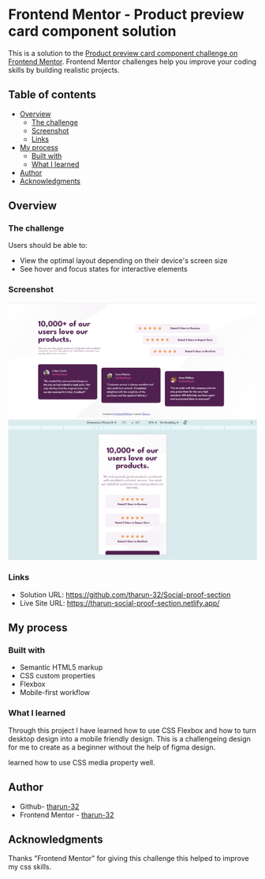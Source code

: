 # Frontend Mentor - Product preview card component solution

This is a solution to the [Product preview card component challenge on Frontend Mentor](https://www.frontendmentor.io/challenges/product-preview-card-component-GO7UmttRfa). Frontend Mentor challenges help you improve your coding skills by building realistic projects. 

## Table of contents

- [Overview](#overview)
  - [The challenge](#the-challenge)
  - [Screenshot](#screenshot)
  - [Links](#links)
- [My process](#my-process)
  - [Built with](#built-with)
  - [What I learned](#what-i-learned)
- [Author](#author)
- [Acknowledgments](#acknowledgments)
## Overview

### The challenge

Users should be able to:

- View the optimal layout depending on their device's screen size
- See hover and focus states for interactive elements

### Screenshot
![desktop view](design/desktop-view.png)
![mobile view](design/mobile-view.png)

### Links

- Solution URL: https://github.com/tharun-32/Social-proof-section
- Live Site URL: https://tharun-social-proof-section.netlify.app/

## My process

### Built with

- Semantic HTML5 markup
- CSS custom properties
- Flexbox
- Mobile-first workflow

### What I learned

Through this project I have learned how to use CSS Flexbox and how to turn desktop design into a mobile friendly design. This is a challengeing
design for me to create as a beginner without the help of figma design.

learned how to use CSS media property well. 

## Author

- Github- [tharun-32](https://github.com/tharun-32)
- Frontend Mentor - [tharun-32](https://www.frontendmentor.io/profile/tharun-32)

## Acknowledgments

Thanks "Frontend Mentor" for giving this challenge this helped to improve my css skills.
